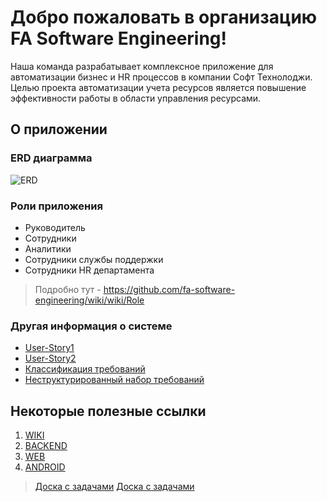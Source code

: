 # Добро пожаловать в организацию FA Software Engineering!

Наша команда разрабатывает комплексное приложение для автоматизации бизнес и HR процессов в компании Софт Технолоджи.
Целью проекта автоматизации учета ресурсов является повышение эффективности работы в области управления ресурсами.

## О приложении

### ERD диаграмма
![ERD](https://user-images.githubusercontent.com/66374853/198244276-4d96e27c-24c0-4623-b4a3-7b8327055d76.png)

### Роли приложения
* Руководитель
* Сотрудники
* Аналитики
* Сотрудники службы поддержки
* Сотрудники HR департамента
> Подробно тут - https://github.com/fa-software-engineering/wiki/wiki/Role

### Другая информация о системе
* [User-Story1](https://github.com/fa-software-engineering/wiki/wiki/User-Story)
* [User-Story2](https://github.com/fa-software-engineering/wiki/wiki/User-Story-2)
* [Классификация требований](https://github.com/fa-software-engineering/wiki/wiki/Классификация-требований)
* [Неструктурированный набор требований](https://github.com/fa-software-engineering/wiki/wiki/Неструктурированный-набор-требований)

## Некоторые полезные ссылки
1. [WIKI](https://github.com/fa-software-engineering/wiki/wiki)
2. [BACKEND](https://github.com/fa-software-engineering/server)
3. [WEB](https://github.com/fa-software-engineering/client-web)
4. [ANDROID](https://github.com/fa-software-engineering/client-android)

> [Доска с задачами](https://github.com/orgs/fa-software-engineering/projects/7)
> [Доска с задачами](https://github.com/orgs/fa-software-engineering/projects/1)
